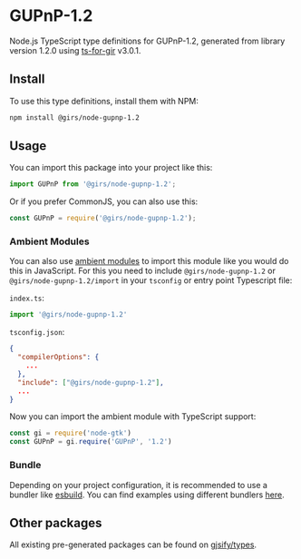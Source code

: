 
# GUPnP-1.2

Node.js TypeScript type definitions for GUPnP-1.2, generated from library version 1.2.0 using [ts-for-gir](https://github.com/gjsify/ts-for-gir) v3.0.1.


## Install

To use this type definitions, install them with NPM:
```bash
npm install @girs/node-gupnp-1.2
```

## Usage

You can import this package into your project like this:
```ts
import GUPnP from '@girs/node-gupnp-1.2';
```

Or if you prefer CommonJS, you can also use this:
```ts
const GUPnP = require('@girs/node-gupnp-1.2');
```

### Ambient Modules

You can also use [ambient modules](https://github.com/gjsify/ts-for-gir/tree/main/packages/cli#ambient-modules) to import this module like you would do this in JavaScript.
For this you need to include `@girs/node-gupnp-1.2` or `@girs/node-gupnp-1.2/import` in your `tsconfig` or entry point Typescript file:

`index.ts`:
```ts
import '@girs/node-gupnp-1.2'
```

`tsconfig.json`:
```json
{
  "compilerOptions": {
    ...
  },
  "include": ["@girs/node-gupnp-1.2"],
  ...
}
```

Now you can import the ambient module with TypeScript support: 

```ts
const gi = require('node-gtk')
const GUPnP = gi.require('GUPnP', '1.2')
```


### Bundle

Depending on your project configuration, it is recommended to use a bundler like [esbuild](https://esbuild.github.io/). You can find examples using different bundlers [here](https://github.com/gjsify/ts-for-gir/tree/main/examples).

## Other packages

All existing pre-generated packages can be found on [gjsify/types](https://github.com/gjsify/types).


